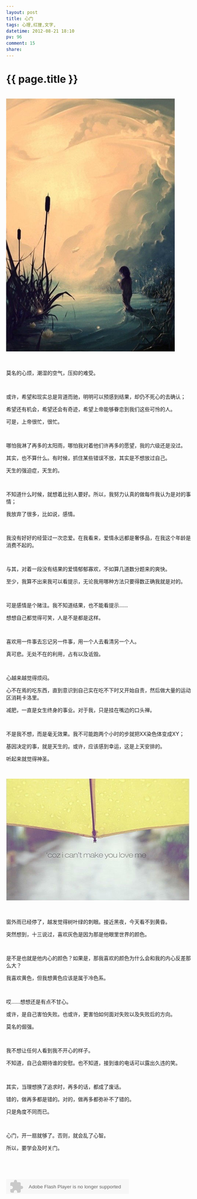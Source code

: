 ```yaml
---
layout: post
title: 心门
tags: 心理,红狸,文字,
datetime: 2012-08-21 18:10
pv: 96
comment: 15
share: 
---
```


{{ page.title }}
================

 <p><br /><img src="/images/8ad4b31c8701a18b419a69d49e2f07082838fe3c.jpg"                                    />&nbsp;</p><p><br /></p><p>莫名的心烦，潮湿的空气，压抑的难受。<br /></p><p><br /></p><p>或许，希望和现实总是背道而驰，明明可以预感到结果，却仍不死心的去确认；</p><p>希望还有机会，希望还会有奇迹，希望上帝能够眷恋到我们这些可怜的人。</p><p>可是，上帝很忙，很忙。</p><p><br /></p><p>哪怕我淋了再多的太阳雨，哪怕我对着他们许再多的愿望，我的六级还是没过。</p><p>其实，也不算什么。有时候，抓住某些错误不放，其实是不想放过自己。</p><p>天生的强迫症，天生的。</p><p><br /></p><p>不知道什么时候，就想着比别人要好。所以，我努力认真的做每件我认为是对的事情；</p><p>我放弃了很多，比如说，感情。</p><p><br /></p><p>我没有好好的经营过一次恋爱。在我看来，爱情永远都是奢侈品，在我这个年龄是消费不起的。</p><p><br /></p><p>与其，对着一段没有结果的爱情郁郁寡欢，不如算几道数分题来的爽快。</p><p>至少，我算不出来我可以看提示，无论我用哪种方法只要得数正确我就是对的。</p><p><br /></p><p>可是感情是个赌注。我不知道结果，也不能看提示……</p><p>想想自己都觉得可笑，人是不是都是这样。</p><p><br /></p><p>喜欢用一件事去忘记另一件事，用一个人去看清另一个人。</p><p>真可悲。无处不在的利用，占有以及诋毁。</p><p><br /></p><p>心越来越觉得烦闷。</p><p>心不在焉的吃东西，直到意识到自己实在吃不下时又开始自责，然后做大量的运动区消耗卡洛里。</p><p>减肥，一直是女生终身的事业。对于我，只是挂在嘴边的口头禅。</p><p><br /></p><p>不是我不想，而是毫无效果。我不可能跑两个小时的步就把XX染色体变成XY；</p><p>基因决定的事，就是天生的。或许，应该感到幸运，这是上天安排的。</p><p>听起来就觉得神圣。</p><p><br /></p><p><img width="500" height="332" src="/images/6a63f6246b600c337cbaa5531a4c510fd8f9a16e.jpg"                                    /></p><p><br /></p><p>窗外雨已经停了，越发觉得树叶绿的刺眼。接近黑夜，今天看不到黄昏。</p><p>突然想到，十三说过，喜欢灰色是因为那是他眼里世界的颜色。</p><p><br /></p><p>是不是也就是他内心的颜色？如果是，那我喜欢的颜色为什么会和我的内心反差那么大？</p><p>我喜欢黄色，但我想黄色应该是属于冷色系。</p><p><br /></p><p>哎……想想还是有点不甘心。</p><p>或许，是自己害怕失败。也或许，更害怕如何面对失败以及失败后的方向。</p><p>莫名的倔强。</p><p><br /></p><p>我不想让任何人看到我不开心的样子。</p><p>不知道，自己会期待谁的安慰。也不知道，接到谁的电话可以露出久违的笑。</p><p><br /></p><p>其实，当理想换了追求时，再多的话，都成了废话。</p><p>错的，做再多都是错的。对的，做再多都弥补不了错的。</p><p>只是角度不同而已。</p><p><br /></p><p>心门，开一扇就够了。否则，就会乱了心智。</p><p>所以，要学会及时关门。</p><p><br /></p><p><br /></p><p><embed height="40" border="0" width="335" flashvars="id=243167&autoPlay=true&replay=true" alt="" src="http://ting.baidu.com/widget/space/flash/SpaceMP3Player.swf" wmode="transparent" type="application/x-shockwave-flash" name="plugin" /><br /><br /><br /></p><p><br /></p><p><br /></p> 

